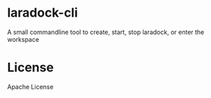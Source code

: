 # laradock-cli
A small commandline tool to create, start, stop laradock, or enter the workspace

# License
Apache License
